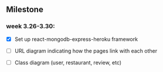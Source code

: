 ## Milestone

### week 3.26-3.30: 

- [x] Set up react-mongodb-express-heroku framework
- [ ] URL diagram indicating how the pages link with each other 
- [ ] Class diagram (user, restaurant, review, etc)

